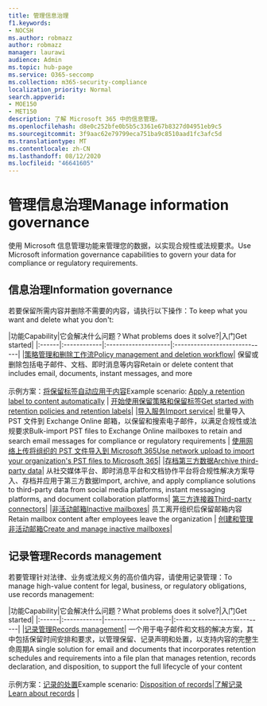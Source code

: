 ```yaml
---
title: 管理信息治理
f1.keywords:
- NOCSH
ms.author: robmazz
author: robmazz
manager: laurawi
audience: Admin
ms.topic: hub-page
ms.service: O365-seccomp
ms.collection: m365-security-compliance
localization_priority: Normal
search.appverid:
- MOE150
- MET150
description: 了解 Microsoft 365 中的信息管理。
ms.openlocfilehash: d8e0c252bfe0b5b5c3361e67b8327d04951eb9c5
ms.sourcegitcommit: 3f9aac62e79799eca751ba9c8510aad1fc3afc5d
ms.translationtype: MT
ms.contentlocale: zh-CN
ms.lasthandoff: 08/12/2020
ms.locfileid: "46641605"
---
```

# <a name="manage-information-governance"></a><span data-ttu-id="7bf77-103">管理信息治理</span><span class="sxs-lookup"><span data-stu-id="7bf77-103">Manage information governance</span></span>

<span data-ttu-id="7bf77-104">使用 Microsoft 信息管理功能来管理您的数据，以实现合规性或法规要求。</span><span class="sxs-lookup"><span data-stu-id="7bf77-104">Use Microsoft information governance capabilities to govern your data for compliance or regulatory requirements.</span></span>

## <a name="information-governance"></a><span data-ttu-id="7bf77-105">信息治理</span><span class="sxs-lookup"><span data-stu-id="7bf77-105">Information governance</span></span>

<span data-ttu-id="7bf77-106">若要保留所需内容并删除不需要的内容，请执行以下操作：</span><span class="sxs-lookup"><span data-stu-id="7bf77-106">To keep what you want and delete what you don't:</span></span>
 
|<span data-ttu-id="7bf77-107">功能</span><span class="sxs-lookup"><span data-stu-id="7bf77-107">Capability</span></span>|<span data-ttu-id="7bf77-108">它会解决什么问题？</span><span class="sxs-lookup"><span data-stu-id="7bf77-108">What problems does it solve?</span></span>|<span data-ttu-id="7bf77-109">入门</span><span class="sxs-lookup"><span data-stu-id="7bf77-109">Get started</span></span>|
|:------|:------------|:--------------------|:-----------------------------|
|[<span data-ttu-id="7bf77-110">策略管理和删除工作流</span><span class="sxs-lookup"><span data-stu-id="7bf77-110">Policy management and deletion workflow</span></span>](retention.md)| <span data-ttu-id="7bf77-111">保留或删除包括电子邮件、文档、即时消息等内容</span><span class="sxs-lookup"><span data-stu-id="7bf77-111">Retain or delete content that includes email, documents, instant messages, and more</span></span> <br /><br /><span data-ttu-id="7bf77-112">示例方案：[将保留标签自动应用于内容](apply-retention-labels-automatically.md)</span><span class="sxs-lookup"><span data-stu-id="7bf77-112">Example scenario: [Apply a retention label to content automatically](apply-retention-labels-automatically.md)</span></span> | [<span data-ttu-id="7bf77-113">开始使用保留策略和保留标签</span><span class="sxs-lookup"><span data-stu-id="7bf77-113">Get started with retention policies and retention labels</span></span>](get-started-with-retention.md)|
|[<span data-ttu-id="7bf77-114">导入服务</span><span class="sxs-lookup"><span data-stu-id="7bf77-114">Import service</span></span>](importing-pst-files-to-office-365.md)| <span data-ttu-id="7bf77-115">批量导入 PST 文件到 Exchange Online 邮箱，以保留和搜索电子邮件，以满足合规性或法规要求</span><span class="sxs-lookup"><span data-stu-id="7bf77-115">Bulk-import PST files to Exchange Online mailboxes to retain and search email messages for compliance or regulatory requirements</span></span> | [<span data-ttu-id="7bf77-116">使用网络上传将组织的 PST 文件导入到 Microsoft 365</span><span class="sxs-lookup"><span data-stu-id="7bf77-116">Use network upload to import your organization's PST files to Microsoft 365</span></span>](use-network-upload-to-import-pst-files.md)|
|[<span data-ttu-id="7bf77-117">存档第三方数据</span><span class="sxs-lookup"><span data-stu-id="7bf77-117">Archive third-party data</span></span>](archiving-third-party-data.md)| <span data-ttu-id="7bf77-118">从社交媒体平台、即时消息平台和文档协作平台将合规性解决方案导入、存档并应用于第三方数据</span><span class="sxs-lookup"><span data-stu-id="7bf77-118">Import, archive, and apply compliance solutions to third-party data from social media platforms, instant messaging platforms, and document collaboration platforms</span></span>| [<span data-ttu-id="7bf77-119">第三方连接器</span><span class="sxs-lookup"><span data-stu-id="7bf77-119">Third-party connectors</span></span>](archiving-third-party-data.md#third-party-data-connectors)|
|[<span data-ttu-id="7bf77-120">非活动邮箱</span><span class="sxs-lookup"><span data-stu-id="7bf77-120">Inactive mailboxes</span></span>](inactive-mailboxes-in-office-365.md)| <span data-ttu-id="7bf77-121">员工离开组织后保留邮箱内容</span><span class="sxs-lookup"><span data-stu-id="7bf77-121">Retain mailbox content after employees leave the organization</span></span> | [<span data-ttu-id="7bf77-122">创建和管理非活动邮箱</span><span class="sxs-lookup"><span data-stu-id="7bf77-122">Create and manage inactive mailboxes</span></span>](create-and-manage-inactive-mailboxes.md)|

## <a name="records-management"></a><span data-ttu-id="7bf77-123">记录管理</span><span class="sxs-lookup"><span data-stu-id="7bf77-123">Records management</span></span>

<span data-ttu-id="7bf77-124">若要管理针对法律、业务或法规义务的高价值内容，请使用记录管理：</span><span class="sxs-lookup"><span data-stu-id="7bf77-124">To manage high-value content for legal, business, or regulatory obligations, use records management:</span></span>

|<span data-ttu-id="7bf77-125">功能</span><span class="sxs-lookup"><span data-stu-id="7bf77-125">Capability</span></span>|<span data-ttu-id="7bf77-126">它会解决什么问题？</span><span class="sxs-lookup"><span data-stu-id="7bf77-126">What problems does it solve?</span></span>|<span data-ttu-id="7bf77-127">入门</span><span class="sxs-lookup"><span data-stu-id="7bf77-127">Get started</span></span>|
|:------|:------------|---------------------|:----------------------------|
|[<span data-ttu-id="7bf77-128">记录管理</span><span class="sxs-lookup"><span data-stu-id="7bf77-128">Records management</span></span>](records-management.md)| <span data-ttu-id="7bf77-129">一个用于电子邮件和文档的解决方案，其中包括保留时间安排和要求，以管理保留、记录声明和处置，以支持内容的完整生命周期</span><span class="sxs-lookup"><span data-stu-id="7bf77-129">A single solution for email and documents that incorporates retention schedules and requirements into a file plan that manages retention, records declaration, and disposition, to support the full lifecycle of your content</span></span> <br /><br /><span data-ttu-id="7bf77-130">示例方案：[记录的处置](disposition.md#disposition-of-records)</span><span class="sxs-lookup"><span data-stu-id="7bf77-130">Example scenario: [Disposition of records](disposition.md#disposition-of-records)</span></span>|[<span data-ttu-id="7bf77-131">了解记录</span><span class="sxs-lookup"><span data-stu-id="7bf77-131"> Learn about records</span></span>](records.md) |

